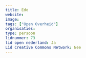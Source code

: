 ```yaml
---
title: Edo
website: 
image: 
tags: ["Open Overheid"]
organisaties:
type: persoon
lidnummer: 73
lid open nederland: Ja
Lid Creative Commons Network: Nee
---
```


